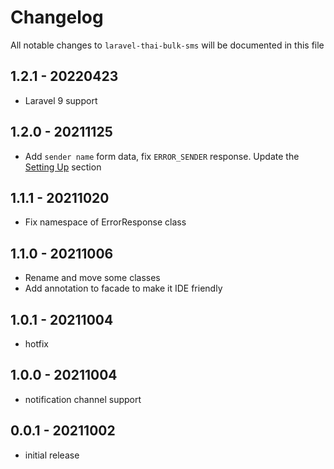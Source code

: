# Changelog
All notable changes to `laravel-thai-bulk-sms` will be documented in this file

## 1.2.1 - 20220423
- Laravel 9 support

## 1.2.0 - 20211125
- Add `sender name` form data, fix `ERROR_SENDER` response. Update the [Setting Up](README.md#setting-up) section

## 1.1.1 - 20211020
- Fix namespace of ErrorResponse class

## 1.1.0 - 20211006
- Rename and move some classes
- Add annotation to facade to make it IDE friendly

## 1.0.1 - 20211004
- hotfix

## 1.0.0 - 20211004
- notification channel support

## 0.0.1 - 20211002
- initial release
